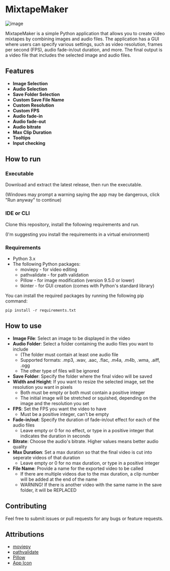 # MixtapeMaker

 ![image](https://github.com/user-attachments/assets/e4e71e59-3db0-4183-9d50-43cbfa4124b7)

MixtapeMaker is a simple Python application that allows you to create video mixtapes by combining images and audio files. 
The application has a GUI where users can specify various settings, such as video resolution, frames per second (FPS), audio fade-in/out duration, and more. 
The final output is a video file that includes the selected image and audio files.

## Features
- **Image Selection**
- **Audio Selection**
- **Save Folder Selection**
- **Custom Save File Name**
- **Custom Resolution**
- **Custom FPS**
- **Audio fade-in**
- **Audio fade-out**
- **Audio bitrate**
- **Max Clip Duration**
- **Tooltips**
- **Input checking**

## How to run

### Executable
Download and extract the latest release, then run the executable.

(Windows may prompt a warning saying the app may be dangerous, click "Run anyway" to continue)

### IDE or CLI
Clone this repository, install the following requirements and run.

(I'm suggesting you install the requirements in a virtual environment)

###  Requirements
- Python 3.x
- The following Python packages:
  - moviepy - for video editing
  - pathvalidate - for path validation
  - Pillow - for image modification (version 9.5.0 or lower)
  - tkinter - for GUI creation (comes with Python's standard library)
    
You can install the required packages by running the following pip command:

`pip install -r requirements.txt`

## How to use
- **Image File**: Select an image to be displayed in the video
- **Audio Folder**: Select a folder containing the audio files you want to include
  - (The folder must contain at least one audio file
  - Supported formats: .mp3, .wav, .aac, .flac, .m4a, .m4b, .wma, .aiff, .ogg
  - The other type of files will be ignored
- **Save Folder**: Specify the folder where the final video will be saved
- **Width and Height**: If you want to resize the selected image, set the resolution you want in pixels
  - Both must be empty or both must contain a positive integer
  - The initial image will be stretched or squished, depending on the image and the resolution you set
- **FPS**: Set the FPS you want the video to have
   - Must be a positive integer, can't be empty
- **Fade-in/out**: Specify the duration of fade-in/out effect for each of the audio files
  - Leave empty or 0 for no effect, or type in a positive integer that indicates the duration in seconds
- **Bitrate**: Choose the audio's bitrate. Higher values means better audio quality
- **Max Duration**: Set a max duration so that the final video is cut into seperate videos of that duration
  - Leave empty or 0 for no max duration, or type in a positive integer
- **File Name**: Provide a name for the exported video to be called
  - If there are multiple videos due to the max duration, a clip number will be added at the end of the name
  - WARNING! If there is another video with the same name in the save folder, it will be REPLACED

## Contributing
Feel free to submit issues or pull requests for any bugs or feature requests.

## Attributions
- [moviepy](https://github.com/Zulko/moviepy)
- [pathvalidate](https://github.com/thombashi/pathvalidate)
- [Pillow](https://github.com/python-pillow/Pillow)
- [App Icon](https://www.flaticon.com/free-icon/cassette-tape_10885168?term=mixtape&page=1&position=3&origin=tag&related_id=10885168)


